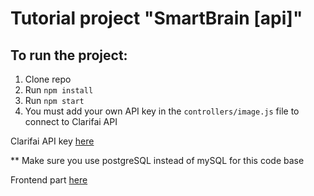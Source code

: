 # Tutorial project "SmartBrain [api]"

## To run the project:

1. Clone repo
2. Run `npm install`
3. Run `npm start`
4. You must add your own API key in the `controllers/image.js` file to connect to Clarifai API

Clarifai API key [here](https://www.clarifai.com/)

** Make sure you use postgreSQL instead of mySQL for this code base

Frontend part [here](https://github.com/spectralwind/smart-brain-sw)

